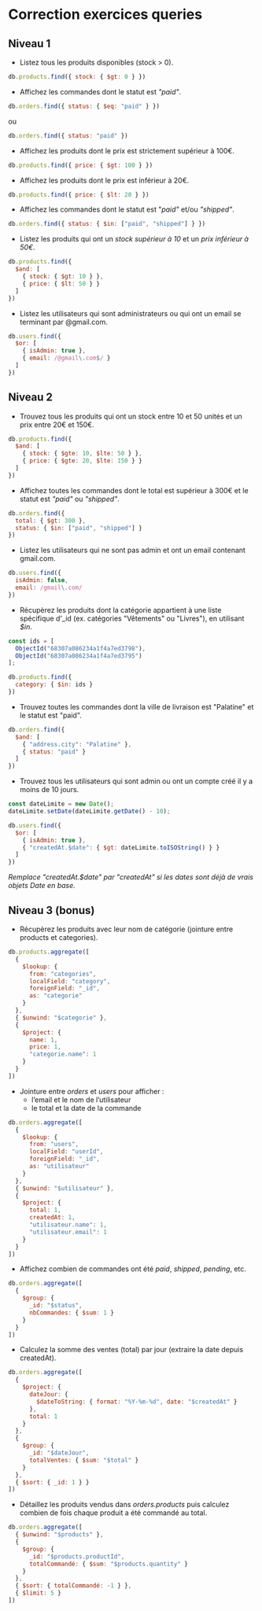 # Correction exercices queries

## Niveau 1

- Listez tous les produits disponibles (stock > 0).
```js
db.products.find({ stock: { $gt: 0 } })
```

- Affichez les commandes dont le statut est *"paid"*.
```js
db.orders.find({ status: { $eq: "paid" } })
```
ou
```js
db.orders.find({ status: "paid" })
```

- Affichez les produits dont le prix est strictement supérieur à 100€.
```js
db.products.find({ price: { $gt: 100 } })
```

- Affichez les produits dont le prix est inférieur à 20€.
```js
db.products.find({ price: { $lt: 20 } })
```

- Affichez les commandes dont le statut est "*paid"* et/ou *"shipped"*.
```js
db.orders.find({ status: { $in: ["paid", "shipped"] } })
```

- Listez les produits qui ont un *stock supérieur à 10* et un *prix inférieur à 50€*.
```js
db.products.find({
  $and: [
    { stock: { $gt: 10 } },
    { price: { $lt: 50 } }
  ]
})
```

- Listez les utilisateurs qui sont administrateurs ou qui ont un email se terminant par @gmail.com.
```js
db.users.find({
  $or: [
    { isAdmin: true },
    { email: /@gmail\.com$/ }
  ]
})
```

## Niveau 2

- Trouvez tous les produits qui ont un stock entre 10 et 50 unités et un prix entre 20€ et 150€.
```js
db.products.find({
  $and: [
    { stock: { $gte: 10, $lte: 50 } },
    { price: { $gte: 20, $lte: 150 } }
  ]
})
```

- Affichez toutes les commandes dont le total est supérieur à 300€ et le statut est *"paid"* ou *"shipped"*.
```js
db.orders.find({
  total: { $gt: 300 },
  status: { $in: ["paid", "shipped"] }
})
```

- Listez les utilisateurs qui ne sont pas admin et ont un email contenant gmail.com.
```js
db.users.find({
  isAdmin: false,
  email: /gmail\.com/
})
```

- Récupèrez les produits dont la catégorie appartient à une liste spécifique d'_id (ex. catégories "Vêtements" ou "Livres"), en utilisant *$in*.
```js
const ids = [
  ObjectId("68307a086234a1f4a7ed3798"),
  ObjectId("68307a086234a1f4a7ed3795")
];

db.products.find({
  category: { $in: ids }
})
```

- Trouvez toutes les commandes dont la ville de livraison est "Palatine" et le statut est "paid".
```js
db.orders.find({
  $and: [
    { "address.city": "Palatine" },
    { status: "paid" }
  ]
})
```

- Trouvez tous les utilisateurs qui sont admin ou ont un compte créé il y a moins de 10 jours.
```js
const dateLimite = new Date();
dateLimite.setDate(dateLimite.getDate() - 10);

db.users.find({
  $or: [
    { isAdmin: true },
    { "createdAt.$date": { $gt: dateLimite.toISOString() } }
  ]
})
```
*Remplace "createdAt.$date" par "createdAt" si les dates sont déjà de vrais objets Date en base.*

## Niveau 3 (bonus)

- Récupèrez les produits avec leur nom de catégorie (jointure entre products et categories).
```js
db.products.aggregate([
  {
    $lookup: {
      from: "categories",
      localField: "category",
      foreignField: "_id",
      as: "categorie"
    }
  },
  { $unwind: "$categorie" },
  {
    $project: {
      name: 1,
      price: 1,
      "categorie.name": 1
    }
  }
])
```

- Jointure entre *orders* et *users* pour afficher :
    - l’email et le nom de l’utilisateur
    - le total et la date de la commande
```js
db.orders.aggregate([
  {
    $lookup: {
      from: "users",
      localField: "userId",
      foreignField: "_id",
      as: "utilisateur"
    }
  },
  { $unwind: "$utilisateur" },
  {
    $project: {
      total: 1,
      createdAt: 1,
      "utilisateur.name": 1,
      "utilisateur.email": 1
    }
  }
])
```

- Affichez combien de commandes ont été *paid*, *shipped*, *pending*, etc.
```js
db.orders.aggregate([
  {
    $group: {
      _id: "$status",
      nbCommandes: { $sum: 1 }
    }
  }
])
```

- Calculez la somme des ventes (total) par jour (extraire la date depuis createdAt).
```js
db.orders.aggregate([
  {
    $project: {
      dateJour: {
        $dateToString: { format: "%Y-%m-%d", date: "$createdAt" }
      },
      total: 1
    }
  },
  {
    $group: {
      _id: "$dateJour",
      totalVentes: { $sum: "$total" }
    }
  },
  { $sort: { _id: 1 } }
])
```

- Détaillez les produits vendus dans *orders.products* puis calculez combien de fois chaque produit a été commandé au total.
```js
db.orders.aggregate([
  { $unwind: "$products" },
  {
    $group: {
      _id: "$products.productId",
      totalCommandé: { $sum: "$products.quantity" }
    }
  },
  { $sort: { totalCommandé: -1 } },
  { $limit: 5 }
])
```